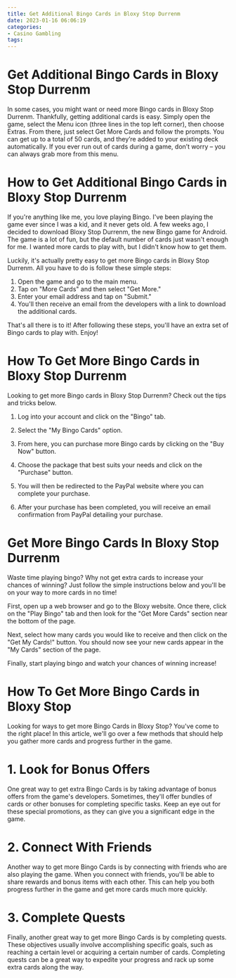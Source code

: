 ```yaml
---
title: Get Additional Bingo Cards in Bloxy Stop Durrenm
date: 2023-01-16 06:06:19
categories:
- Casino Gambling
tags:
---
```



#  Get Additional Bingo Cards in Bloxy Stop Durrenm

In some cases, you might want or need more Bingo cards in Bloxy Stop Durrenm. Thankfully, getting additional cards is easy. Simply open the game, select the Menu icon (three lines in the top left corner), then choose Extras. From there, just select Get More Cards and follow the prompts. You can get up to a total of 50 cards, and they’re added to your existing deck automatically. If you ever run out of cards during a game, don’t worry – you can always grab more from this menu.

#  How to Get Additional Bingo Cards in Bloxy Stop Durrenm

If you're anything like me, you love playing Bingo. I've been playing the game ever since I was a kid, and it never gets old. A few weeks ago, I decided to download Bloxy Stop Durrenm, the new Bingo game for Android. The game is a lot of fun, but the default number of cards just wasn't enough for me. I wanted more cards to play with, but I didn't know how to get them.

Luckily, it's actually pretty easy to get more Bingo cards in Bloxy Stop Durrenm. All you have to do is follow these simple steps:

1) Open the game and go to the main menu.
2) Tap on "More Cards" and then select "Get More."
3) Enter your email address and tap on "Submit."
4) You'll then receive an email from the developers with a link to download the additional cards.

That's all there is to it! After following these steps, you'll have an extra set of Bingo cards to play with. Enjoy!

#  How To Get More Bingo Cards in Bloxy Stop Durrenm

Looking to get more Bingo cards in Bloxy Stop Durrenm? Check out the tips and tricks below.

1. Log into your account and click on the "Bingo" tab.

2. Select the "My Bingo Cards" option.

3. From here, you can purchase more Bingo cards by clicking on the "Buy Now" button.

4. Choose the package that best suits your needs and click on the "Purchase" button.

5. You will then be redirected to the PayPal website where you can complete your purchase.

6. After your purchase has been completed, you will receive an email confirmation from PayPal detailing your purchase.

#  Get More Bingo Cards In Bloxy Stop Durrenm
Waste time playing bingo? Why not get extra cards to increase your chances of winning? Just follow the simple instructions below and you'll be on your way to more cards in no time!

First, open up a web browser and go to the Bloxy website. Once there, click on the "Play Bingo" tab and then look for the "Get More Cards" section near the bottom of the page.

Next, select how many cards you would like to receive and then click on the "Get My Cards!" button. You should now see your new cards appear in the "My Cards" section of the page.

Finally, start playing bingo and watch your chances of winning increase!

#  How To Get More Bingo Cards in Bloxy Stop

Looking for ways to get more Bingo Cards in Bloxy Stop? You've come to the right place! In this article, we'll go over a few methods that should help you gather more cards and progress further in the game.

# 1. Look for Bonus Offers

One great way to get extra Bingo Cards is by taking advantage of bonus offers from the game's developers. Sometimes, they'll offer bundles of cards or other bonuses for completing specific tasks. Keep an eye out for these special promotions, as they can give you a significant edge in the game.

# 2. Connect With Friends

Another way to get more Bingo Cards is by connecting with friends who are also playing the game. When you connect with friends, you'll be able to share rewards and bonus items with each other. This can help you both progress further in the game and get more cards much more quickly.

# 3. Complete Quests

Finally, another great way to get more Bingo Cards is by completing quests. These objectives usually involve accomplishing specific goals, such as reaching a certain level or acquiring a certain number of cards. Completing quests can be a great way to expedite your progress and rack up some extra cards along the way.